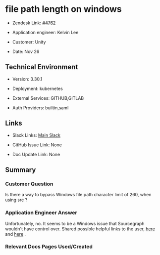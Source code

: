 

# file path length on windows <!-- Ticket Title  Hint: include keywords to make it searchable -->



- Zendesk Link: [#4762](https://sourcegraph.zendesk.com/agent/tickets/4762)

- Application engineer: Kelvin Lee

- Customer: Unity <!-- Redact if this contains personally identifying information -->

- Date: Nov 26


<!-- Data populated from integration, speak to Ben Gordon or Michael Bali if not working -->

<!-- During Internal team trial, fill missing data manually (we are waiting for all data to sync) -->



## Technical Environment

- Version: 3.30.1​

- Deployment: kubernetes

- External Services: GITHUB,GITLAB

- Auth Providers: builtin,saml





## Links
<!-- Data for application engineer manual entry -->
- Slack Links: [Main Slack](https://sourcegraph.slack.com/archives/C01FXGSJW5R/p1637948894068700)

- GitHub Issue Link: None

- Doc Update Link: None



## Summary

### Customer Question

Is there a way to bypass Windows file path character limit of 260, when using src ?

### Application Engineer Answer

Unfortunately, no. It seems to be a Windows issue that Sourcegraph wouldn't have control over. Shared possible helpful links to the user, [here](https://stackoverflow.com/questions/22575662/filename-too-long-in-git-for-windows) and [here](https://www.howtogeek.com/266621/how-to-make-windows-10-accept-file-paths-over-260-characters/) .



### Relevant Docs Pages Used/Created


<!-- Once complete, upload a copy to https://github.com/sourcegraph/support-tools-internal/tree/main/resolved-tickets as a .md file -->
<!-- Name the file 4762.md -->
